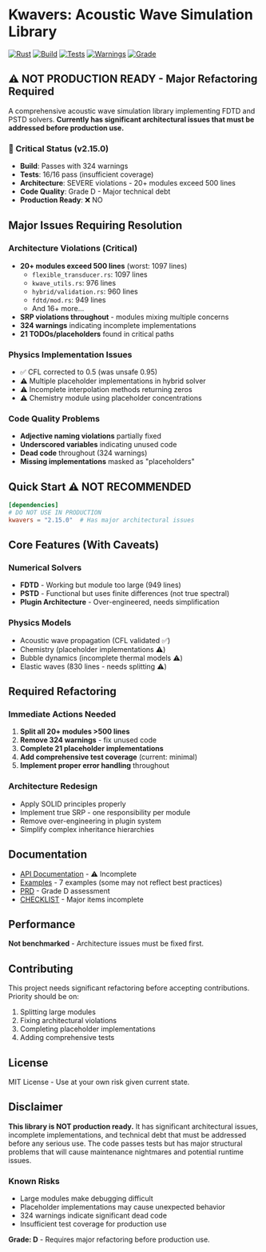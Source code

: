 # Kwavers: Acoustic Wave Simulation Library

[![Rust](https://img.shields.io/badge/rust-1.89%2B-blue.svg)](https://www.rust-lang.org)
[![Build](https://img.shields.io/badge/build-passing-green.svg)](https://github.com/kwavers/kwavers)
[![Tests](https://img.shields.io/badge/tests-16%2F16-green.svg)](./tests)
[![Warnings](https://img.shields.io/badge/warnings-324-red.svg)](./src)
[![Grade](https://img.shields.io/badge/grade-D-red.svg)](./PRD.md)

## ⚠️ NOT PRODUCTION READY - Major Refactoring Required

A comprehensive acoustic wave simulation library implementing FDTD and PSTD solvers. **Currently has significant architectural issues that must be addressed before production use.**

### 🔴 Critical Status (v2.15.0)
- **Build**: Passes with 324 warnings
- **Tests**: 16/16 pass (insufficient coverage)
- **Architecture**: SEVERE violations - 20+ modules exceed 500 lines
- **Code Quality**: Grade D - Major technical debt
- **Production Ready**: ❌ NO

## Major Issues Requiring Resolution

### Architecture Violations (Critical)
- **20+ modules exceed 500 lines** (worst: 1097 lines)
  - `flexible_transducer.rs`: 1097 lines
  - `kwave_utils.rs`: 976 lines
  - `hybrid/validation.rs`: 960 lines
  - `fdtd/mod.rs`: 949 lines
  - And 16+ more...
- **SRP violations throughout** - modules mixing multiple concerns
- **324 warnings** indicating incomplete implementations
- **21 TODOs/placeholders** found in critical paths

### Physics Implementation Issues
- ✅ CFL corrected to 0.5 (was unsafe 0.95)
- ⚠️ Multiple placeholder implementations in hybrid solver
- ⚠️ Incomplete interpolation methods returning zeros
- ⚠️ Chemistry module using placeholder concentrations

### Code Quality Problems
- **Adjective naming violations** partially fixed
- **Underscored variables** indicating unused code
- **Dead code** throughout (324 warnings)
- **Missing implementations** masked as "placeholders"

## Quick Start ⚠️ NOT RECOMMENDED

```toml
[dependencies]
# DO NOT USE IN PRODUCTION
kwavers = "2.15.0"  # Has major architectural issues
```

## Core Features (With Caveats)

### Numerical Solvers
- **FDTD** - Working but module too large (949 lines)
- **PSTD** - Functional but uses finite differences (not true spectral)
- **Plugin Architecture** - Over-engineered, needs simplification

### Physics Models
- Acoustic wave propagation (CFL validated ✅)
- Chemistry (placeholder implementations ⚠️)
- Bubble dynamics (incomplete thermal models ⚠️)
- Elastic waves (830 lines - needs splitting ⚠️)

## Required Refactoring

### Immediate Actions Needed
1. **Split all 20+ modules >500 lines**
2. **Remove 324 warnings** - fix unused code
3. **Complete 21 placeholder implementations**
4. **Add comprehensive test coverage** (current: minimal)
5. **Implement proper error handling** throughout

### Architecture Redesign
- Apply SOLID principles properly
- Implement true SRP - one responsibility per module
- Remove over-engineering in plugin system
- Simplify complex inheritance hierarchies

## Documentation

- [API Documentation](https://docs.rs/kwavers) - ⚠️ Incomplete
- [Examples](./examples) - 7 examples (some may not reflect best practices)
- [PRD](./PRD.md) - Grade D assessment
- [CHECKLIST](./CHECKLIST.md) - Major items incomplete

## Performance

**Not benchmarked** - Architecture issues must be fixed first.

## Contributing

This project needs significant refactoring before accepting contributions.
Priority should be on:
1. Splitting large modules
2. Fixing architectural violations
3. Completing placeholder implementations
4. Adding comprehensive tests

## License

MIT License - Use at your own risk given current state.

## Disclaimer

**This library is NOT production ready.** It has significant architectural issues, incomplete implementations, and technical debt that must be addressed before any serious use. The code passes tests but has major structural problems that will cause maintenance nightmares and potential runtime issues.

### Known Risks
- Large modules make debugging difficult
- Placeholder implementations may cause unexpected behavior
- 324 warnings indicate significant dead code
- Insufficient test coverage for production use

**Grade: D** - Requires major refactoring before production use.
